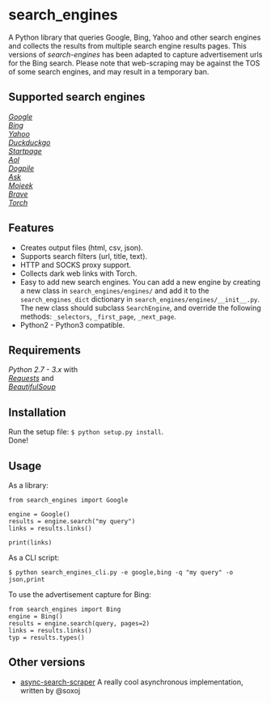 # search_engines  
A Python library that queries Google, Bing, Yahoo and other search engines and collects the results from multiple search engine results pages.
This versions of *search-engines* has been adapted to capture advertisement urls for the Bing search.
Please note that web-scraping may be against the TOS of some search engines, and may result in a temporary ban.

## Supported search engines  

_[Google](https://www.google.com)_  
_[Bing](https://www.bing.com)_  
_[Yahoo](https://search.yahoo.com)_  
_[Duckduckgo](https://duckduckgo.com)_  
_[Startpage](https://www.startpage.com)_  
_[Aol](https://search.aol.com)_  
_[Dogpile](https://www.dogpile.com)_  
_[Ask](https://uk.ask.com)_  
_[Mojeek](https://www.mojeek.com)_  
_[Brave](https://search.brave.com/)_  
_[Torch](http://xmh57jrzrnw6insl.onion/4a1f6b371c/search.cgi)_  

## Features  

 - Creates output files (html, csv, json).  
 - Supports search filters (url, title, text).  
 - HTTP and SOCKS proxy support.  
 - Collects dark web links with Torch.  
 - Easy to add new search engines. You can add a new engine by creating a new class in `search_engines/engines/` and add it to the  `search_engines_dict` dictionary in `search_engines/engines/__init__.py`. The new class should subclass `SearchEngine`, and override the following methods: `_selectors`, `_first_page`, `_next_page`. 
 - Python2 - Python3 compatible.  

## Requirements  

_Python 2.7 - 3.x_ with  
_[Requests](http://docs.python-requests.org/en/master/)_ and  
_[BeautifulSoup](https://www.crummy.com/software/BeautifulSoup/bs4/doc/)_  

## Installation  

Run the setup file: `$ python setup.py install`.  
Done!  

## Usage  

As a library:  

```
from search_engines import Google

engine = Google()
results = engine.search("my query")
links = results.links()

print(links)
```

As a CLI script:  

```  
$ python search_engines_cli.py -e google,bing -q "my query" -o json,print
```

To use the advertisement capture for Bing:

```
from search_engines import Bing
engine = Bing()
results = engine.search(query, pages=2)
links = results.links()
typ = results.types()
```


## Other versions  

 - [async-search-scraper](https://github.com/soxoj/async-search-scraper) A really cool asynchronous implementation, written by @soxoj   

